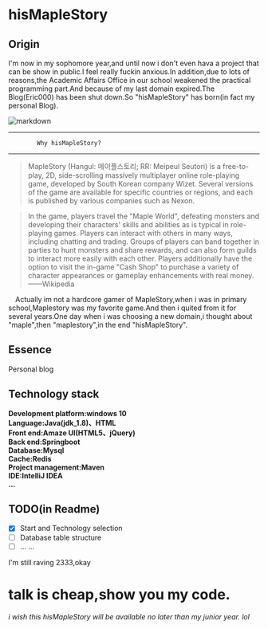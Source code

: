 # hisMapleStory
## Origin ##
I'm now in my sophomore year,and until now i don't even hava a project that can be show in public.I feel really fuckin anxious.In addition,due to lots of reasons,the Academic Affairs Office in our school weakened the practical programming part.And because of my last domain expired.The Blog(Eric000) has been shut down.So "hisMapleStory" has born(in fact my personal Blog).

![markdown](https://s2.ax1x.com/2019/03/20/Al7pqg.jpg)

---
			Why hisMapleStory?
---
>MapleStory (Hangul: 메이플스토리; RR: Meipeul Seutori) is a free-to-play, 2D, side-scrolling massively multiplayer online role-playing game, developed by South Korean company Wizet. Several versions of the game are available for specific countries or regions, and each is published by various companies such as Nexon.

>In the game, players travel the "Maple World", defeating monsters and developing their characters' skills and abilities as is typical in role-playing games. Players can interact with others in many ways, including chatting and trading. Groups of players can band together in parties to hunt monsters and share rewards, and can also form guilds to interact more easily with each other. Players additionally have the option to visit the in-game "Cash Shop" to purchase a variety of character appearances or gameplay enhancements with real money.——Wikipedia

&emsp;Actually im not a hardcore gamer of MapleStory,when i was in primary school,Maplestory was my favorite game.And then i quited from it for several years.One day when i was choosing a new domain,i thought about "maple",then "maplestory",in the end "hisMapleStory".


## Essence
Personal blog

## Technology stack
**Development platform:windows 10  
Language:Java(jdk_1.8)、HTML  
Front end:Amaze UI(HTML5、jQuery)  
Back end:Springboot  
Database:Mysql  
Cache:Redis  
Project management:Maven  
IDE:IntelliJ IDEA  
...**

## TODO(in Readme)
- [x] Start and Technology selection
- [ ] Database table structure
- [ ] ... ...

I'm still raving 2333,okay
# talk is cheap,show you my code.
*i wish this hisMapleStory will be available no later than my junior year.*
*lol*
